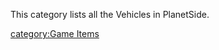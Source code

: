 This category lists all the Vehicles in PlanetSide.

[category:Game Items](/category:Game_Items "wikilink")
